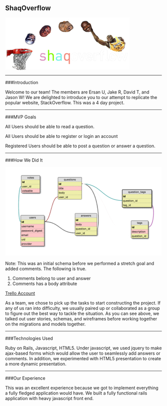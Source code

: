 ## ShaqOverflow

![shaq](public/imgs/shaq_footer.png)

***

###Introduction

Welcome to our team! The members are Ersan U, Jake R, David T, and Jason W! We are delighted to introduce you to our attempt to replicate the popular website, StackOverflow. This was a 4 day project.

***

###MVP Goals

All Users should be able to read a question.

All Users should be able to register or login an account

Registered Users should be able to post a question or answer a question.

***

###How We Did It

![Initial Schema](public/imgs/schema_overflow.png)

Note: This was an initial schema before we performed a stretch goal and added comments. The following is true.

1. Comments belong to user and answer
2. Comments has a body attribute

[Trello Account](https://trello.com/b/mQaVrrDy)

As a team, we chose to pick up the tasks to start constructing the project. If any of us ran into difficulty, we usually paired up or collaborated as a group to figure out the best way to tackle the situation. As you can see above, we talked out user stories, schemas, and wireframes before working together on the migrations and models together.

***

###Technologies Used

Ruby on Rails, Javascript, HTML5. Under javascript, we used jquery to make ajax-based forms which would allow the user to seamlessly add answers or comments. In addition, we experimented with HTML5 presentation to create a more dynamic presentation.

***

###Our Experience

This was an excellent experience because we got to implement everything a fully fledged application would have. We built a fully functional rails application with heavy javascript front end.
